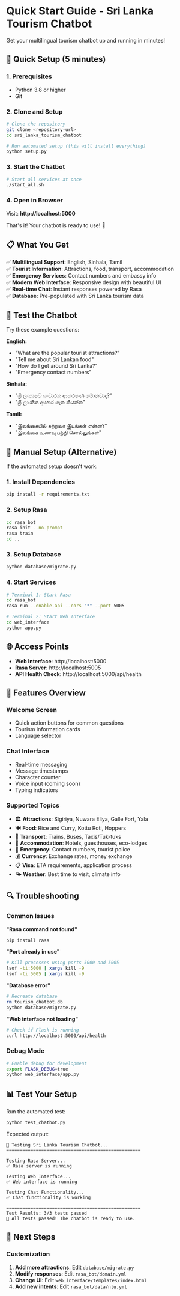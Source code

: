 # Quick Start Guide - Sri Lanka Tourism Chatbot

Get your multilingual tourism chatbot up and running in minutes!

## 🚀 Quick Setup (5 minutes)

### 1. Prerequisites
- Python 3.8 or higher
- Git

### 2. Clone and Setup
```bash
# Clone the repository
git clone <repository-url>
cd sri_lanka_tourism_chatbot

# Run automated setup (this will install everything)
python setup.py
```

### 3. Start the Chatbot
```bash
# Start all services at once
./start_all.sh
```

### 4. Open in Browser
Visit: **http://localhost:5000**

That's it! Your chatbot is ready to use! 🎉

## 📋 What You Get

✅ **Multilingual Support**: English, Sinhala, Tamil  
✅ **Tourist Information**: Attractions, food, transport, accommodation  
✅ **Emergency Services**: Contact numbers and embassy info  
✅ **Modern Web Interface**: Responsive design with beautiful UI  
✅ **Real-time Chat**: Instant responses powered by Rasa  
✅ **Database**: Pre-populated with Sri Lanka tourism data  

## 🧪 Test the Chatbot

Try these example questions:

**English:**
- "What are the popular tourist attractions?"
- "Tell me about Sri Lankan food"
- "How do I get around Sri Lanka?"
- "Emergency contact numbers"

**Sinhala:**
- "ශ්‍රී ලංකාවේ සංචාරක ආකරෂණ මොනවාද?"
- "ශ්‍රී ලාංකික ආහාර ගැන කියන්න"

**Tamil:**
- "இலங்கையில் சுற்றுலா இடங்கள் என்ன?"
- "இலங்கை உணவு பற்றி சொல்லுங்கள்"

## 🔧 Manual Setup (Alternative)

If the automated setup doesn't work:

### 1. Install Dependencies
```bash
pip install -r requirements.txt
```

### 2. Setup Rasa
```bash
cd rasa_bot
rasa init --no-prompt
rasa train
cd ..
```

### 3. Setup Database
```bash
python database/migrate.py
```

### 4. Start Services
```bash
# Terminal 1: Start Rasa
cd rasa_bot
rasa run --enable-api --cors "*" --port 5005

# Terminal 2: Start Web Interface
cd web_interface
python app.py
```

## 🌐 Access Points

- **Web Interface**: http://localhost:5000
- **Rasa Server**: http://localhost:5005
- **API Health Check**: http://localhost:5000/api/health

## 📱 Features Overview

### Welcome Screen
- Quick action buttons for common questions
- Tourism information cards
- Language selector

### Chat Interface
- Real-time messaging
- Message timestamps
- Character counter
- Voice input (coming soon)
- Typing indicators

### Supported Topics
- 🏛️ **Attractions**: Sigiriya, Nuwara Eliya, Galle Fort, Yala
- 🍽️ **Food**: Rice and Curry, Kottu Roti, Hoppers
- 🚌 **Transport**: Trains, Buses, Taxis/Tuk-tuks
- 🏨 **Accommodation**: Hotels, guesthouses, eco-lodges
- 🚨 **Emergency**: Contact numbers, tourist police
- 💰 **Currency**: Exchange rates, money exchange
- 📋 **Visa**: ETA requirements, application process
- 🌤️ **Weather**: Best time to visit, climate info

## 🔍 Troubleshooting

### Common Issues

**"Rasa command not found"**
```bash
pip install rasa
```

**"Port already in use"**
```bash
# Kill processes using ports 5000 and 5005
lsof -ti:5000 | xargs kill -9
lsof -ti:5005 | xargs kill -9
```

**"Database error"**
```bash
# Recreate database
rm tourism_chatbot.db
python database/migrate.py
```

**"Web interface not loading"**
```bash
# Check if Flask is running
curl http://localhost:5000/api/health
```

### Debug Mode
```bash
# Enable debug for development
export FLASK_DEBUG=true
python web_interface/app.py
```

## 📊 Test Your Setup

Run the automated test:
```bash
python test_chatbot.py
```

Expected output:
```
🧪 Testing Sri Lanka Tourism Chatbot...
==================================================

Testing Rasa Server...
✅ Rasa server is running

Testing Web Interface...
✅ Web interface is running

Testing Chat Functionality...
✅ Chat functionality is working

==================================================
Test Results: 3/3 tests passed
🎉 All tests passed! The chatbot is ready to use.
```

## 🎯 Next Steps

### Customization
1. **Add more attractions**: Edit `database/migrate.py`
2. **Modify responses**: Edit `rasa_bot/domain.yml`
3. **Change UI**: Edit `web_interface/templates/index.html`
4. **Add new intents**: Edit `rasa_bot/data/nlu.yml`
